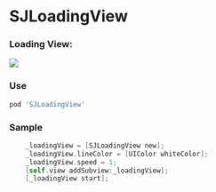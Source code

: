 # SJLoadingView

### Loading View:
<img src="https://github.com/changsanjiang/SJLoadingView/blob/master/Demo/SJLoadingViewProject/ex.gif" />

### Use

```ruby
pod 'SJLoadingView'
```

### Sample
```Objective-C
    _loadingView = [SJLoadingView new];
    _loadingView.lineColor = [UIColor whiteColor];
    _loadingView.speed = 1;
    [self.view addSubview:_loadingView];
    [_loadingView start];
```


